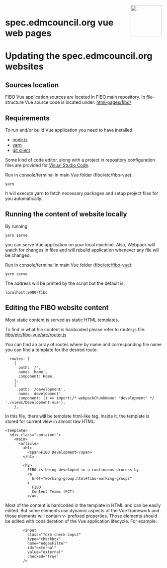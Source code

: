 <img src="https://vuejs.org/images/logo.png" width="100" align="right"/>

# spec.edmcouncil.org vue web pages 

# Updating the spec.edmcouncil.org websites

## Sources location
FIBO Vue application sources are located in FIBO main repository. In file-structure Vue source code is located under: [html-pages/fibo/](./etc/fibo-vue/)


## Requirements

To run and/or build Vue application you need to have installed:

* [node.js](https://nodejs.org/)
* [yarn](https://yarnpkg.com/)
* [git client](https://git-scm.com/)

Some kind of code editor, along with a project in repository configuration files are provided for [Visual Studio Code](https://code.visualstudio.com/).

Run in console/terminal in main Vue folder (fibo/etc/fibo-vue):

```
yarn
```

It will execute yarn to fetch necessary packages and setup project files for you automatically.

## Running the content of website locally

By running
```
yarn serve
```
you can serve Vue application on your local machine. Also, Webpack will watch for changes in files and will rebuild application whenever any file will be changed.

Run in console/terminal in main Vue folder ([fibo/etc/fibo-vue](./etc/fibo-vue)):

```
yarn serve
```

The address will be printed by the script but the default is:

```
localhost:8080/fibo
```

## Editing the FIBO website content
Most static content is served as static HTML templates.

To find in what file content is hardcoded please refer to router.js file: [fibo/etc/fibo-vue/src/router.js](./etc/fibo-vue/src/router.js)


You can find an array of routes where by name and corresponding file name you can find a template for the desired route:

```
  routes: [
    {
      path: '/',
      name: 'home',
      component: Home,
    },
    {
      path: '/development',
      name: 'development',
      component: () => import(/* webpackChunkName: "development" */ './views/Development.vue'),
    },
```

In this file, there will be template html-like tag. Inside it, the template is stored for current view in almost raw HTML:

```
<template>
  <div class="container">
    <main>
      <article>
        <h1>
          <span>FIBO Development</span>
        </h1>

        <h2>
          FIBO is being developed in a continuous process by
          <a
            href="working-group.html#fibo-working-groups"
          >
            FIBO
            Content Teams (FCT)
          </a>. 
```
Most of the content is hardcoded in the template in HTML and can be easily edited. But some elements use dynamic aspects of the Vue framework and those elements will contain v- prefixed properties. Those elements should be edited with consideration of the Vue application lifecycle. For example:

```
        <input
          class="form-check-input"
          type="checkbox"
          name="edgesFilter"
          id="external"
          value="external"
          checked="true"
        />
```        
